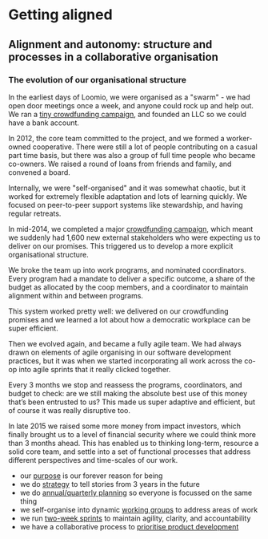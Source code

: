 # Getting aligned

## Alignment and autonomy: structure and processes in a collaborative organisation

### The evolution of our organisational structure

In the earliest days of Loomio, we were organised as a "swarm" - we had open door meetings once a week, and anyone could rock up and help out. We ran a [tiny crowdfunding campaign](https://www.pledgeme.co.nz/projects/166-loomio), and founded an LLC so we could have a bank account.

In 2012, the core team committed to the project, and we formed a worker-owned cooperative. There were still a lot of people contributing on a casual part time basis, but there was also a group of full time people who became co-owners. We raised a round of loans from friends and family, and convened a board. 

Internally, we were "self-organised" and it was somewhat chaotic, but it worked for extremely flexible adaptation and lots of learning quickly. We focused on peer-to-peer support systems like stewardship, and having regular retreats.

In mid-2014, we completed a major [crowdfunding campaign](https://www.loomio.org/crowdfunding_celebration), which meant we suddenly had 1,600 new external stakeholders who were expecting us to deliver on our promises. This triggered us to develop a more explicit organisational structure.

We broke the team up into work programs, and nominated coordinators. Every program had a mandate to deliver a specific outcome, a share of the budget as allocated by the coop members, and a coordinator to maintain alignment within and between programs.

This system worked pretty well: we delivered on our crowdfunding promises and we learned a lot about how a democratic workplace can be super efficient.

Then we evolved again, and became a fully agile team. We had always drawn on elements of agile organising in our software development practices, but it was when we started incorporating all work across the co-op into agile sprints that it really clicked together.

Every 3 months we stop and reassess the programs, coordinators, and budget to check: are we still making the absolute best use of this money that’s been entrusted to us? This made us super adaptive and efficient, but of course it was really disruptive too.

In late 2015 we raised some more money from impact investors, which finally brought us to a level of financial security where we could think more than 3 months ahead. This has enabled us to thinking long-term, resource a solid core team, and settle into a set of functional processes that address different perspectives and time-scales of our work.

* our [purpose](purpose_and_vision.html) is our forever reason for being
* we do [strategy](strategy.html) to tell stories from 3 years in the future
* we do [annual/quarterly planning](planning.html) so everyone is focussed on the same thing
* we self-organise into dynamic [working groups](working_groups.html) to address areas of work
* we run [two-week sprints](sprints.html) to maintain agility, clarity, and accountability
* we have a collaborative process to [prioritise product development](product_prioritisation.html)

